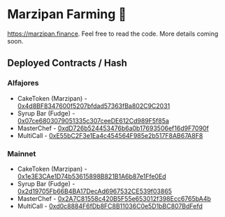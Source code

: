 # Marzipan Farming 🍰

https://marzipan.finance. Feel free to read the code. More details coming soon.

## Deployed Contracts / Hash

### Alfajores

- CakeToken (Marzipan) - [0x4d8BF8347600f5207bfdad57363fBa802C9C2031](https://alfajores-blockscout.celo-testnet.org/address/0x4d8BF8347600f5207bfdad57363fBa802C9C2031)
- Syrup Bar (Fudge) - [0x07ce6803079051335c307ceeDE612Cd989F5f85a](https://alfajores-blockscout.celo-testnet.org/address/0x07ce6803079051335c307ceeDE612Cd989F5f85a)
- MasterChef - [0xdD726b524453476b6a0b17693506ef16d9F7090f](https://alfajores-blockscout.celo-testnet.org/address/0xdD726b524453476b6a0b17693506ef16d9F7090f)
- MultiCall - [0xE55bC2F3e1Ea4c454564F985e2b517F8AB67A8F8](https://alfajores-blockscout.celo-testnet.org/address/0xE55bC2F3e1Ea4c454564F985e2b517F8AB67A8F8)

### Mainnet

- CakeToken (Marzipan) - [0x1e3E3CAe1D74b53615898B821B1A6b87e1Ffe0Ed](https://explorer.celo.org/address/0x1e3E3CAe1D74b53615898B821B1A6b87e1Ffe0Ed)
- Syrup Bar (Fudge) - [0x2d19705Fb66B4BA17DecAd6967532CE539f03865](https://explorer.celo.org/address/0x2d19705Fb66B4BA17DecAd6967532CE539f03865)
- MasterChef - [0x2A7C81558c420B5F55e653012f398Ecc6765bA4b](https://explorer.celo.org/address/0x2A7C81558c420B5F55e653012f398Ecc6765bA4b)
- MultiCall - [0xd0c8884F6fDb8FC8B11036C0e5D1bBC807BdFefd](https://explorer.celo.org/address/0xd0c8884F6fDb8FC8B11036C0e5D1bBC807BdFefd)
